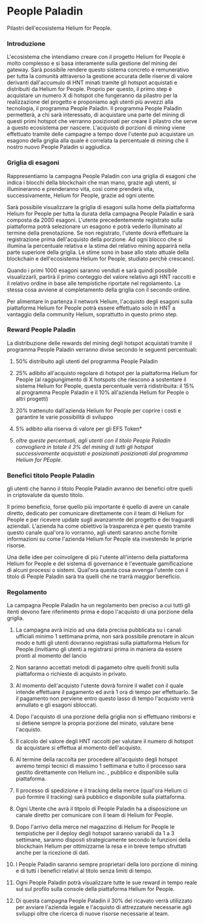 # People Paladin
Pilastri dell'ecosistema Helium for People.

### Introduzione

L'ecosistema che intendiamo creare con il progetto Helium for People è molto complesso e si basa interamente sulla gestione del mining dei gateway. Sarà possibile rendere questo sistema concreto e remunerativo per tutta la comunità attraverso la gestione accurata delle riserve di valore derivanti dall'accumulo di HNT minati tramite gli hotspot acquistati e distribuiti da Helium for People.
Proprio per questo, il primo step è acquistare un numero X di hotspot che fungeranno da pilastro per la realizzazione del progetto e proponiamo agli utenti più avvezzi alla tecnologia, il programma People Paladin.
Il programma People Paladin permetterà, a chi sarà interessato, di acquistare una parte del mining di questi primi hotspot che verranno posizionati per creare il pilastro che serve a questo ecosistema per nascere.
L'acquisto di porzioni di mining viene effettuato tramite delle campagne a tempo dove l'utente può acquistare un esagono della griglia alla quale è correlata la percentuale di mining che il nostro nuovo People Paladin si aggiudica.

### Griglia di esagoni
Rappresentiamo la campagna People Paladin con una griglia di esagoni che indica i blocchi della blockchain che man mano, grazie agli utenti, si illumineranno e prenderanno vita, così come prenderà vita, successivamente, Helium for People, grazie ad ogni utente.

Sarà possibile visualizzare la griglia di esagoni sulla home della piattaforma Helium for People per tutta la durata della campagna People Paladin e sarà composta da 2000 esagoni. L'utente precedentemente registrato sulla piattaforma potrà selezionare un esagono e potrà vederlo illuminato al termine della prenotazione. Se non registrato, l'utente dovrà effettuare la registrazione prima dell'acquisto della porzione. 
Ad ogni blocco che si illumina la percentuale relativa e la stima del relativo mining apparirà nella parte superiore della griglia. Le stime sono in base allo stato attuale della blockchain e dell'ecosistema Helium for People, studiato perchè crescano).

Quando i primi 1000 esagoni saranno venduti e sarà quindi possibile visualizzarli, partirà il primo conteggio del valore relativo agli HNT raccolti e il relativo ordine in base alle tempistiche riportate nel regolamento. La stessa cosa avviene al completamento della griglia con il secondo ordine.

Per alimentare in partenza il network Helium, l'acquisto degli esagoni sulla piattaforma Helium for People potrà essere effettuato solo in HNT a vantaggio della community Helium, soprattutto in questo primo step.

### Reward People Paladin
La distribuzione delle rewards del mining degli hotspot acquistati tramite il programma People Paladin verranno divise secondo le seguenti percentuali:

1) 50% distribuito agli utenti del programma People Paladin

2) 25% adibito all'acquisto regolare di hotspot per la piattaforma Helium for People (al raggiungimento di X hotspots che riescono a sostentare il sistema 
Helium for People, questa percentuale verrà ridistribuita: il 15% al programma People Paladin e il 10% all'azienda Helium for People o altri progetti)

3) 20% trattenuto dall'azienda Helium for People per coprire i costi e garantire le varie possibilità di sviluppo

4) 5% adibito alla riserva di valore per gli EFS Token*

5) <em>oltre queste percentuali, agli utenti con il titolo People Paladin convoglierà in totale il 3% del mining di tutti gli hotspot successivamente acquistati e posizionati posizionati dal programma Helium for PEople.</em> 

### Benefici titolo People Paladin
gli utenti che hanno il titolo People Paladin avranno dei benefici oltre quelli in criptovalute da questo titolo.

Il primo beneficio, forse quello più importante è quello di avere un canale diretto, dedicato per comunicare direttamente con il team di Helium for People e per ricevere update sugli avanzamnte del progetto e dei traguardi aziendali.
L'azienda ha come obiettivo la trasparenza è per questo tramite questo canale qual'ora lo vorranno, agli utenti saranno anche fornite informazioni su come l'azienda Helium for People sta investendo le priprie risorse.

Una delle idee per coinvolgere di più l'utente all'interno della piattaforma Helium for People e del sistema di governance è l'eventuale gamificazione di alcuni processi o sistemi.
Qual'ora questa cosa avvenga l'utente con il titolo di People Paladin sarà tra quelli che ne trarrà maggior beneficio.




### Regolamento

La campagna People Paladin ha un regolamento ben preciso a cui tutti gli itenti devono fare riferimento prima e dopo l'acquisto di una porzione della griglia.

1) La campagna avrà inizio ad una data precisa pubblicata su i canali ufficiali minimo 1 settimana prima, non sarà possibile prenotare in alcun modo e tutti gli utenti dovranno registrasi sulla piattaforma Helium for People.(invitiamo gli utenti a registrarsi prima in maniera da essere pronti al momento del lancio

2) Non saranno accettati metodi di pagameto oltre quelli froniti sulla piattaforma o richieste di acquisto in privato.

3) Al momento dell'acquisto l'utente dovrà fornire il wallet con il quale intende effettuare il pagamento ed avrà 1 ora di tempo per effettuarlo. Se il pagamento non perviene entro questo lasso di tempo l'acquisto verrà annullato e gli esagoni sbloccati.

4) Dopo l'acquisto di una porzione della griglia non si effettuano rimborsi e si detiene sempre la propria porzione del minato, valutare bene l'acquisto.

5) Il calcolo del valore degli HNT raccolti per valutare il numero di hotspot da acquistare si effettua al momento dell'acquisto.

6) Al termine della raccolta per procedere all'acquisto degli hotspot avremo tempi tecnici di massimo 1 settimana e tutto il processo sara gestito direttamente con Helium inc. ,   pubblico e disponibile sulla piattaforma.

7) Il processo di spedizione e il tracking della merce (qual'ora Helium ci può formire il tracking) sarà pubblico e disponibile sulla piattaforma.

8) Ogni Utente che avrà il titpolo di People Paladin ha a disposizione un canale diretto per comunicare con il team di Helium for People.

9) Dopo l'arrivo della merce nel magazzino di Helium for People le tempistiche per il deploy degli hotspot saranno variabili da 1 a 3 settimane, saranno disposti strategicamente secondo le funzioni della blockchain Helium per ottimizzarne la resa e in breve tempo sfruttati anche per la ricezione di dati.

10) I People Paladin saranno sempre proprietari della loro porzione di mining e di tutti i benefici relativi al titolo senza limiti di tempo.

11) Ogni People Paladin potrà visualizzare tutte le sue reward in tempo reale sul sul profilo sulla console della piattaforma Helium for People.

12) Di questa campagna People Paladin il 30% del ricavato verrà utilizzato per avviare l'azienda legale e l'acquisto di attrezzature necessarie agli sviluppi oltre che ricerca di nuove risorse necessarie al team.
